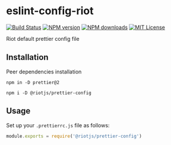 # eslint-config-riot

[![Build Status][travis-image]][travis-url]
[![NPM version][npm-version-image]][npm-url]
[![NPM downloads][npm-downloads-image]][npm-url]
[![MIT License][license-image]][license-url]

Riot default prettier config file

## Installation

Peer dependencies installation

```shell
npm in -D prettier@2
```

```shell
npm i -D @riotjs/prettier-config
```

## Usage

Set up your `.prettierrc.js` file as follows:

```js
module.exports = require('@riotjs/prettier-config')
```

[travis-image]: https://img.shields.io/travis/riot/eslint-config.svg?style=flat-square
[travis-url]: https://travis-ci.org/riot/eslint-config
[license-image]: http://img.shields.io/badge/license-MIT-000000.svg?style=flat-square
[license-url]: LICENSE.txt
[npm-version-image]: http://img.shields.io/npm/v/eslint-config-riot.svg?style=flat-square
[npm-downloads-image]: http://img.shields.io/npm/dm/eslint-config-riot.svg?style=flat-square
[npm-url]: https://npmjs.org/package/eslint-config-riot
